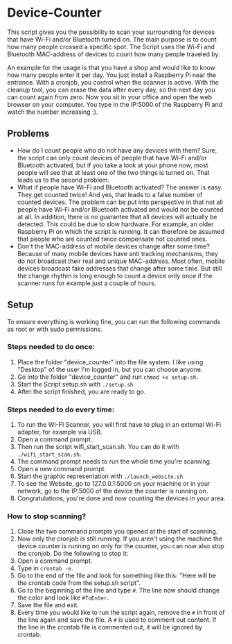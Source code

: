 # Device-Counter
This script gives you the possibility to scan your surrounding for devices that have Wi-Fi and/or Bluetooth turned on. The main purpose is to count how many people crossed a specific spot. The Script uses the Wi-Fi and Bluetooth MAC-address of devices to count how many people traveled by.

An example for the usage is that you have a shop and would like to know how many people enter it per day. You just install a Raspberry Pi near the entrance. With a cronjob, you control when the scanner is active. With the cleanup tool, you can erase the data after every day, so the next day you can count again from zero.
Now you sit in your office and open the web browser on your computer. You type in the IP:5000 of the Raspberry Pi and watch the number increasing :).

## Problems
* How do I count people who do not have any devices with them? Sure, the script can only count devices of people that have Wi-Fi and/or Bluetooth activated, but if you take a look at your phone now, most people will see that at least one of the two things is turned on. That leads us to the second problem. 
* What if people have Wi-Fi and Bluetooth activated? The answer is easy. They get counted twice! And yes, that leads to a false number of counted devices. The problem can be put into perspective in that not all people have Wi-Fi and/or Bluetooth activated and would not be counted at all. In addition, there is no guarantee that all devices will actually be detected. This could be due to slow hardware. For example, an older Raspberry Pi on which the script is running. It can therefore be assumed that people who are counted twice compensate not counted ones.
* Don't the MAC-address of mobile devices change after some time? Because of many mobile devices have anti tracking mechanisms, they do not broadcast their real and unique MAC-address. Most often, mobile devices broadcast fake addresses that change after some time. But still the change rhythm is long enough to count a device only once if the scanner runs for example just a couple of hours.

## Setup
To ensure everything is working fine, you can run the following commands as root or with sudo permissions.
### Steps needed to do once:
1) Place the folder "device_counter" into the file system. I like using "Desktop" of the user I'm logged in, but you can choose anyone.
2) Go into the folder "device_counter" and run `chmod +x setup.sh`.
3) Start the Script setup.sh with `./setup.sh`
4) After the script finished, you are ready to go.

### Steps needed to do every time:
1) To run the WI-FI Scanner, you will first have to plug in an external Wi-Fi adapter, for example via USB.
2) Open a command prompt.
3) Then run the script wifi_start_scan.sh. You can do it with `./wifi_start_scan.sh`.
4) The command prompt needs to run the whole time you're scanning.
5) Open a new command prompt.
6) Start the graphic representation with `./launch_website.sh`
7) To see the Website, go to 127.0.0.1:5000 on your machine or in your network, go to the IP:5000 of the device the counter is running on.
8) Congratulations, you're done and now counting the devices in your area.

### How to stop scanning?
1) Close the two command prompts you opened at the start of scanning.
2) Now only the cronjob is still running. If you aren't using the machine the device counter is running on only for the counter, you can now also stop the cronjob. Do the following to stop it:
3) Open a command prompt.
4) Type in `crontab -e`.
5) Go to the end of the file and look for something like this: "Here will be the crontab code from the setup.sh script".
6) Go to the beginning of the line and type `#`. The line now should change the color and look like `#ToEnter`.
7) Save the file and exit.
8) Every time you would like to run the script again, remove the `#` in front of the line again and save the file. A `#` is used to comment out content. If the line in the crontab file is commented out, it will be ignored by crontab.
